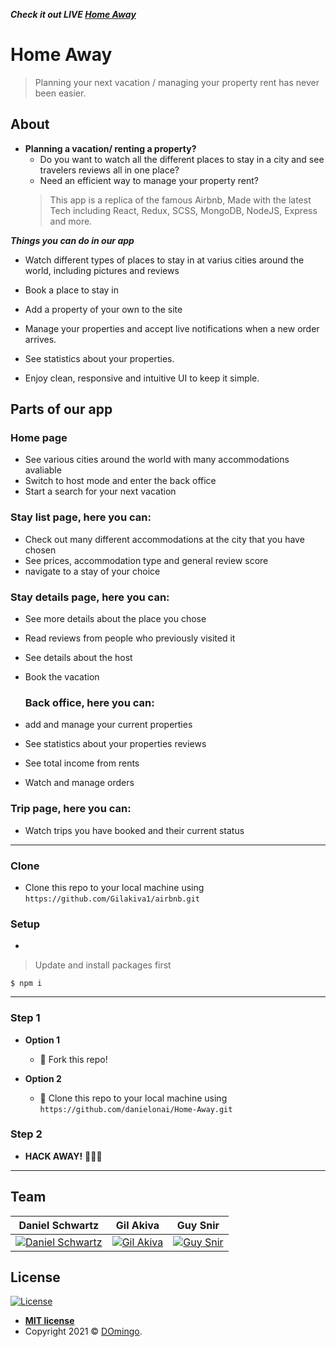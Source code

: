 ***Check it out LIVE <a href="https://homes-away.herokuapp.com/#/">Home Away</a>*** 
<br/>

# Home Away

> Planning your next vacation / managing your property rent has never been easier.

## About
- **Planning a vacation/ renting a property?**
  - Do you want to watch all the different places to stay in a city and see travelers reviews all in one place?
  - Need an efficient way to manage your property rent?
  > This app is a replica of the famous Airbnb, Made with the latest Tech including React, Redux, SCSS, MongoDB, NodeJS, Express and more.

***Things you can do in our app***

- Watch different types of places to stay in at varius cities around the world, including pictures and reviews

- Book a place to stay in

- Add a property of your own to the site  

- Manage your properties and accept live notifications when a new order arrives.

- See statistics about your properties.

- Enjoy clean, responsive and intuitive UI to keep it simple.


## Parts of our app

### Home page

- See various cities around the world with many accommodations avaliable
- Switch to host mode and enter the back office
- Start a search for your next vacation

### Stay list page, here you can:

- Check out many different accommodations at the city that you have chosen
- See prices, accommodation type and general review score
- navigate to a stay of your choice

### Stay details page, here you can:

- See more details about the place you chose
- Read reviews from people who previously visited it
- See details about the host
- Book the vacation

  ### Back office, here you can:

- add and manage your current properties
- See statistics about your properties reviews
- See total income from rents
- Watch and manage orders

### Trip page, here you can:

- Watch trips you have booked and their current status
  
---
### Clone

- Clone this repo to your local machine using `https://github.com/Gilakiva1/airbnb.git`

### Setup

- 

> Update and install packages first
```
$ npm i
```

---

### Step 1

- **Option 1**
    - 🍴 Fork this repo!

- **Option 2**
    - 👯 Clone this repo to your local machine using `https://github.com/danielonai/Home-Away.git`

### Step 2

- **HACK AWAY!** 🔨🔨🔨

---

## Team
| **Daniel Schwartz** | **Gil Akiva** |**Guy Snir** |
| :---: |:---:| :---:|
| [![Daniel Schwartz](https://scontent.fsdv1-2.fna.fbcdn.net/v/t39.30808-6/242565287_4418284181570393_495615306531525150_n.jpg?_nc_cat=107&ccb=1-5&_nc_sid=730e14&_nc_ohc=3lN__gXED8oAX-LRqSG&tn=JFANjynbEU5jYtLs&_nc_ht=scontent.fsdv1-2.fna&oh=999bebff5ededd931ba1fb0a6b918040&oe=61B26BA8)](https://www.linkedin.com/in/daniel-schwartz-79992a216/)    |[![Gil Akiva](https://scontent.fsdv1-2.fna.fbcdn.net/v/t1.6435-9/44759939_10212085525006210_1957374479785000960_n.jpg?_nc_cat=108&ccb=1-5&_nc_sid=09cbfe&_nc_ohc=swOndbf5CroAX-px95n&tn=JFANjynbEU5jYtLs&_nc_ht=scontent.fsdv1-2.fna&oh=8c2d2f8e1ea695487a89b75d21636d54&oe=61D48AB7)](https://www.linkedin.com/in/gilakiva/) |[![Guy Snir](https://scontent.fsdv1-2.fna.fbcdn.net/v/t1.6435-9/159526963_10222453425676328_291630562479988503_n.jpg?_nc_cat=103&ccb=1-5&_nc_sid=0debeb&_nc_ohc=OfRVX6dVD_8AX8L9o_o&_nc_ht=scontent.fsdv1-2.fna&oh=d55ae27714c1505fb0c6c2cb3f663dbb&oe=61D4EA7A)](https://www.linkedin.com/in/guy-snir-b904b0223/)  |



## License

[![License](http://img.shields.io/:license-mit-blue.svg?style=flat-square)](http://badges.mit-license.org)

- **[MIT license](http://opensource.org/licenses/mit-license.php)**
- Copyright 2021 © <a href="http://domingo-ca.herokuapp.com" target="_blank">DOmingo</a>.
